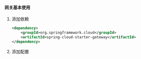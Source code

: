#### 网关基本使用
1. 添加依赖
    ```xml
    <dependency>
        <groupId>org.springframework.cloud</groupId>
        <artifactId>spring-cloud-starter-gateway</artifactId>
    </dependency>
    ```
2. 添加配置
```xml

```